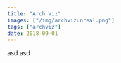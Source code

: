 ```yaml
---
title: "Arch Viz"
images: ["/img/archvizunreal.png"]
tags: ["archviz"]
date: 2018-09-01
---
```


asd asd
